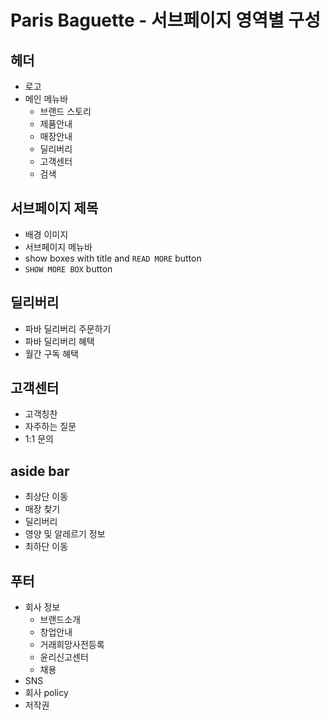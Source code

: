 # Paris Baguette - 서브페이지 영역별 구성

## 헤더

- 로고
- 메인 메뉴바 
  - 브랜드 스토리
  - 제품안내
  - 매장안내
  - 딜리버리
  - 고객센터
  - 검색 

## 서브페이지 제목 

- 배경 이미지
- 서브페이지 메뉴바
- show boxes with title and `READ MORE` button
- `SHOW MORE BOX` button

## 딜리버리 

- 파바 딜리버리 주문하기 
- 파바 딜리버리 혜택
- 월간 구독 혜택

## 고객센터

- 고객칭찬
- 자주하는 질문 
- 1:1 문의

## aside bar

- 최상단 이동 
- 매장 찾기 
- 딜리버리 
- 영양 및 알레르기 정보 
- 최하단 이동 

## 푸터 

- 회사 정보
  - 브랜드소개
  - 창업안내
  - 거래희망사전등록
  - 윤리신고센터
  - 채용
- SNS 
- 회사 policy 
-  저작권



